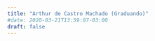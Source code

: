 ```yaml
---
title: "Arthur de Castro Machado (Graduando)"
#date: 2020-03-21T13:59:07-03:00
draft: false
---
```


